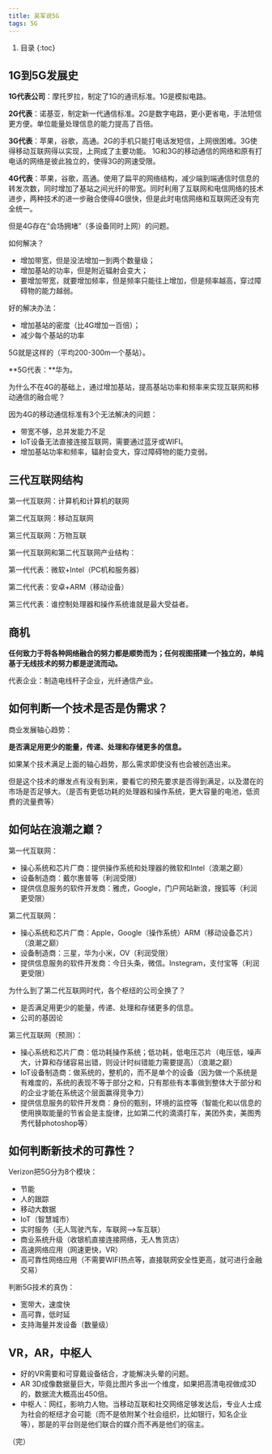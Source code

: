 ```yaml
---
title: 吴军说5G
tags: 5G
---
```


1. 目录
{:toc}

<!--more-->

## 1G到5G发展史


**1G代表公司**：摩托罗拉，制定了1G的通讯标准。1G是模拟电路。


**2G代表**：诺基亚，制定新一代通信标准。2G是数字电路，更小更省电，手法短信更方便。单位能量处理信息的能力提高了百倍。


**3G代表**：苹果，谷歌，高通。2G的手机只能打电话发短信，上网很困难。3G使得移动互联网得以实现，上网成了主要功能。
1G和3G的移动通信的网络和原有打电话的网络是彼此独立的，使得3G的网速受限。


**4G代表**：苹果，谷歌，高通。使用了扁平的网络结构，减少端到端通信时信息的转发次数，同时增加了基站之间光纤的带宽。同时利用了互联网和电信网络的技术进步，两种技术的进一步融合使得4G很快，但是此时电信网络和互联网还没有完全统一。


但是4G存在“会场拥堵”（多设备同时上网）的问题。


如何解决？


- 增加带宽，但是没法增加一到两个数量级；
- 增加基站的功率，但是附近辐射会变大；
- 要增加带宽，就要增加频率，但是频率只能往上增加，但是频率越高，穿过障碍物的能力越弱。


好的解决办法：


- 增加基站的密度（比4G增加一百倍）；
- 减少每个基站的功率



5G就是这样的（平均200-300m一个基站）。


**5G代表：**华为。


为什么不在4G的基础上，通过增加基站，提高基站功率和频率来实现互联网和移动通信的融合呢？


因为4G的移动通信标准有3个无法解决的问题：

- 带宽不够，总并发能力不足
- IoT设备无法直接连接互联网，需要通过蓝牙或WIFI。
- 增加基站功率和频率，辐射会变大，穿过障碍物的能力变弱。



## 三代互联网结构


第一代互联网：计算机和计算机的联网


第二代互联网：移动互联网


第三代互联网：万物互联



第一代互联网和第二代互联网产业结构：


第一代代表：微软+Intel（PC机和服务器）


第二代代表：安卓+ARM（移动设备）


第三代代表：谁控制处理器和操作系统谁就是最大受益者。



## 商机


**任何致力于将各种网络融合的努力都是顺势而为；任何视图搭建一个独立的，单纯基于无线技术的努力都是逆流而动。**


代表企业：制造电线杆子企业，光纤通信产业。








## 如何判断一个技术是否是伪需求？


商业发展轴心趋势：


**是否满足用更少的能量，传递、处理和存储更多的信息。**


如果某个技术满足上面的轴心趋势，那么需求即使没有也会被创造出来。


但是这个技术的爆发点有没有到来，要看它的预先要求是否得到满足，以及潜在的市场是否足够大。（是否有更低功耗的处理器和操作系统，更大容量的电池，低资费的流量费等）








## 如何站在浪潮之巅？


第一代互联网：


- 操心系统和芯片厂商：提供操作系统和处理器的微软和Intel（浪潮之巅）
- 设备制造商：戴尔惠普等（利润受限）
- 提供信息服务的软件开发商：雅虎，Google，门户网站新浪，搜狐等（利润更受限）





第二代互联网：


- 操心系统和芯片厂商：Apple，Google（操作系统）ARM（移动设备芯片）（浪潮之巅）
- 设备制造商：三星，华为小米，OV（利润受限）
- 提供信息服务的软件开发商：今日头条，微信。Instegram，支付宝等（利润更受限）





为什么到了第二代互联网时代，各个枢纽的公司全换了？


- 是否满足用更少的能量，传递、处理和存储更多的信息。
- 公司的基因论





第三代互联网（预测）：


- 操心系统和芯片厂商：低功耗操作系统；低功耗，低电压芯片（电压低，噪声大，计算和存储容易出错，则设计时纠错能力需要提高）（浪潮之巅）
- IoT设备制造商：做系统的，整机的，而不是单个的设备（因为做一个系统是有难度的，系统的表现不等于部分之和，只有那些有本事做到整体大于部分和的企业才能在系统这个层面赢得竞争力）
- 提供信息服务的软件开发商：身份的甄别，环境的监控等（智能化和以信息的使用换取能量的节省会是主旋律，比如第二代的滴滴打车，美团外卖，美图秀秀代替photoshop等）







## 如何判断新技术的可靠性？


Verizon把5G分为8个模块：


- 节能
- 人的跟踪
- 移动大数据
- IoT（智慧城市）
- 实时服务（无人驾驶汽车，车联网—>车互联）
- 商业系统升级（收银机直接连接网络，无人售货店）
- 高速网络应用（网速更快，VR）
- 高可靠性网络应用（不需要WIFI热点等，直接联网安全性更高，就可进行金融交易）





判断5G技术的真伪：


- 宽带大，速度快
- 高可靠，低时延
- 支持海量并发设备（数量级）





## VR，AR，中枢人


- 好的VR需要和可穿戴设备结合，才能解决头晕的问题。
- AR 3D成像数据量巨大，毕竟比图片多出一个维度，如果把高清电视做成3D的，数据流大概高出450倍。
- 中枢人：网红，影响力人物。当移动互联和社交网络足够发达后，专业人士成为社会的枢纽才会可能（而不是依附某个社会组织，比如银行，知名企业等），那是的平台则是他们联合的媒介而不再是他们的宿主。







（完）

